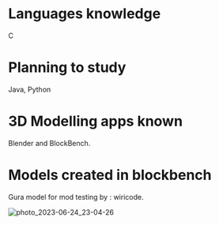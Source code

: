 

# Languages knowledge
C
# Planning to study
Java, Python

# 3D Modelling apps known
Blender and BlockBench.

# Models created in blockbench

Gura model for mod testing by : wiricode.

![photo_2023-06-24_23-04-26](https://github.com/wiricode/MinecraftMod-Test/assets/148292075/b6f16d1b-bb5f-4dd6-8ee8-9870e0c5515c)
